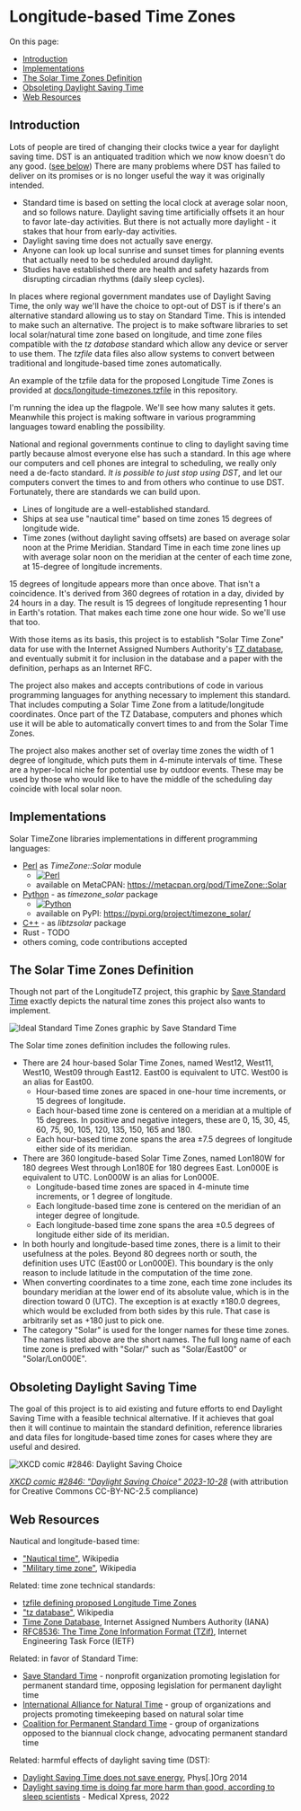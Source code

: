 Longitude-based Time Zones
==========================
On this page:

* [Introduction](#introduction)
* [Implementations](#implementations)
* [The Solar Time Zones Definition](#the_solar_time_zones_definition)
* [Obsoleting Daylight Saving Time](#obsoleting_daylight_saving_time)
* [Web Resources](#web_resources)

## <a name="introduction">Introduction</a>

Lots of people are tired of changing their clocks twice a year for daylight saving time. DST is an antiquated tradition which we now know doesn't do any good. ([see below](#web_resources)) There are many problems where DST has failed to deliver on its promises or is no longer useful the way it was originally intended.

* Standard time is based on setting the local clock at average solar noon, and so follows nature. Daylight saving time artificially offsets it an hour to favor late-day activities. But there is not actually more daylight - it stakes that hour from early-day activities.
* Daylight saving time does not actually save energy.
* Anyone can look up local sunrise and sunset times for planning events that actually need to be scheduled around daylight.
* Studies have established there are health and safety hazards from disrupting circadian rhythms (daily sleep cycles).

In places where regional government mandates use of Daylight Saving Time, the only way we'll have the choice to opt-out of DST is if there's an alternative standard allowing us to stay on Standard Time. This is intended to make such an alternative. The project is to make software libraries to set local solar/natural time zone based on longitude, and time zone files compatible with the *tz database* standard which allow any device or server to use them. The *tzfile* data files also allow systems to convert between traditional and longitude-based time zones automatically.

An example of the tzfile data for the proposed Longitude Time Zones is provided at [docs/longitude-timezones.tzfile](docs/longitude-timezones.tzfile) in this repository.

I'm running the idea up the flagpole. We'll see how many salutes it gets. Meanwhile this project is making software in various programming languages toward enabling the possibility.

National and regional governments continue to cling to daylight saving time partly because almost everyone else has such a standard. In this age where our computers and cell phones are integral to scheduling, we really only need a de-facto standard. _It is possible to just stop using DST_, and let our computers convert the times to and from others who continue to use DST. Fortunately, there are standards we can build upon.
* Lines of longitude are a well-established standard.
* Ships at sea use "nautical time" based on time zones 15 degrees of longitude wide.
* Time zones (without daylight saving offsets) are based on average solar noon at the Prime Meridian. Standard Time in each time zone lines up with average solar noon on the meridian at the center of each time zone, at 15-degree of longitude increments.

15 degrees of longitude appears more than once above. That isn't a coincidence. It's derived from 360 degrees of rotation in a day, divided by 24 hours in a day. The result is 15 degrees of longitude representing 1 hour in Earth's rotation. That makes each time zone one hour wide. So we'll use that too.

With those items as its basis, this project is to establish "Solar Time Zone" data for use with the Internet Assigned Numbers Authority's [TZ database](https://www.iana.org/time-zones), and eventually submit it for inclusion in the database and a paper with the definition, perhaps as an Internet RFC.

The project also makes and accepts contributions of code in various programming languages for anything necessary to implement this standard. That includes computing a Solar Time Zone from a latitude/longitude coordinates. Once part of the TZ Database, computers and phones which use it will be able to automatically convert times to and from the Solar Time Zones.

The project also makes another set of overlay time zones the width of 1 degree of longitude, which puts them in 4-minute intervals of time. These are a hyper-local niche for potential use by outdoor events. These may be used by those who would like to have the middle of the scheduling day coincide with local solar noon. 

## <a name="implementations">Implementations</a>

Solar TimeZone libraries implementations in different programming languages:

* [Perl](src/perl/) as _TimeZone::Solar_ module
  * [![Perl](https://github.com/ikluft/LongitudeTZ/actions/workflows/test-perl.yml/badge.svg)](https://github.com/ikluft/LongitudeTZ/actions/workflows/test-perl.yml)
  * available on MetaCPAN: https://metacpan.org/pod/TimeZone::Solar
* [Python](src/python/) - as _timezone_solar_ package
  * [![Python](https://github.com/ikluft/LongitudeTZ/actions/workflows/test-python.yml/badge.svg)](https://github.com/ikluft/LongitudeTZ/actions/workflows/test-python.yml)
  * available on PyPI: https://pypi.org/project/timezone_solar/
* [C++](src/cpp/) - as _libtzsolar_ package
* Rust - TODO
* others coming, code contributions accepted

## <a name="the_solar_time_zones_definition">The Solar Time Zones Definition</a>

Though not part of the LongitudeTZ project, this graphic by [Save Standard Time](https://savestandardtime.com/) exactly depicts the natural time zones this project also wants to implement.

![Ideal Standard Time Zones graphic by Save Standard Time](docs/info-map-time-zones-world-ideal-map-ideal.jpg)

The Solar time zones definition includes the following rules.

* There are 24 hour-based Solar Time Zones, named West12, West11, West10, West09 through East12. East00 is equivalent to UTC. West00 is an alias for East00.
  * Hour-based time zones are spaced in one-hour time increments, or 15 degrees of longitude.
  * Each hour-based time zone is centered on a meridian at a multiple of 15 degrees. In positive and negative integers, these are 0, 15, 30, 45, 60, 75, 90, 105, 120, 135, 150, 165 and 180.
  * Each hour-based time zone spans the area ±7.5 degrees of longitude either side of its meridian.
* There are 360 longitude-based Solar Time Zones, named Lon180W for 180 degrees West through Lon180E for 180 degrees East. Lon000E is equivalent to UTC. Lon000W is an alias for Lon000E.
  * Longitude-based time zones are spaced in 4-minute time increments, or 1 degree of longitude.
  * Each longitude-based time zone is centered on the meridian of an integer degree of longitude.
  * Each longitude-based time zone spans the area ±0.5 degrees of longitude either side of its meridian.
* In both hourly and longitude-based time zones, there is a limit to their usefulness at the poles. Beyond 80 degrees north or south, the definition uses UTC (East00 or Lon000E). This boundary is the only reason to include latitude in the computation of the time zone.
* When converting coordinates to a time zone, each time zone includes its boundary meridian at the lower end of its absolute value, which is in the direction toward 0 (UTC). The exception is at exactly ±180.0 degrees, which would be excluded from both sides by this rule. That case is arbitrarily set as +180 just to pick one.
* The category "Solar" is used for the longer names for these time zones. The names listed above are the short names. The full long name of each time zone is prefixed with "Solar/" such as "Solar/East00" or "Solar/Lon000E".

## <a name="obsoleting_daylight_saving_time">Obsoleting Daylight Saving Time</a>

The goal of this project is to aid existing and future efforts to end Daylight Saving Time with a feasible technical alternative. If it achieves that goal then it will continue to maintain the standard definition, reference libraries and data files for longitude-based time zones for cases where they are useful and desired.

![XKCD comic #2846: Daylight Saving Choice](docs/daylight_saving_choice.png)

[*XKCD comic #2846: "Daylight Saving Choice" 2023-10-28*](https://xkcd.com/2846/) (with attribution for Creative Commons CC-BY-NC-2.5 compliance)

## <a name="web_resources">Web Resources</a>

Nautical and longitude-based time:

* ["Nautical time"](https://en.wikipedia.org/wiki/Nautical_time), Wikipedia
* ["Military time zone"](https://en.wikipedia.org/wiki/Military_time_zone), Wikipedia

Related: time zone technical standards:

* [tzfile defining proposed Longitude Time Zones](docs/longitude-timezones.tzfile)
* ["tz database"](https://en.wikipedia.org/wiki/Tz_database), Wikipedia
* [Time Zone Database](https://www.iana.org/time-zones), Internet Assigned Numbers Authority (IANA)
* [RFC8536: The Time Zone Information Format (TZif)](https://www.rfc-editor.org/info/rfc8536), Internet Engineering Task Force (IETF)

Related: in favor of Standard Time:

* [Save Standard Time](https://savestandardtime.com/) - nonprofit organization promoting legislation for permanent standard time, opposing legislation for permanent daylight time
* [International Alliance for Natural Time](https://naturaltimealliance.org/en/) - group of organizations and projects promoting timekeeping based on natural solar time
* [Coalition for Permanent Standard Time](https://ditchdst.com/) - group of organizations opposed to the biannual clock change, advocating permanent standard time

Related: harmful effects of daylight saving time (DST):

* [Daylight Saving Time does not save energy](https://phys.org/news/2014-03-daylight-energy.html), Phys[.]Org 2014
* [Daylight saving time is doing far more harm than good, according to sleep scientists](https://medicalxpress.com/news/2021-11-daylight-good-scientists.html) - Medical Xpress, 2022
